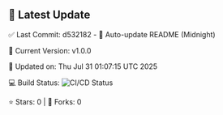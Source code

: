 ## 🚀 Latest Update

✅ Last Commit: d532182 - 🤖 Auto-update README (Midnight)

🌟 Current Version: v1.0.0

📅 Updated on: Thu Jul 31 01:07:15 UTC 2025

💻 Build Status: ![CI/CD Status](https://github.com/SaiAryan1784/wedding_frontend/actions/workflows/update-readme.yml/badge.svg)

⭐️ Stars: 0 | 🍴 Forks: 0

